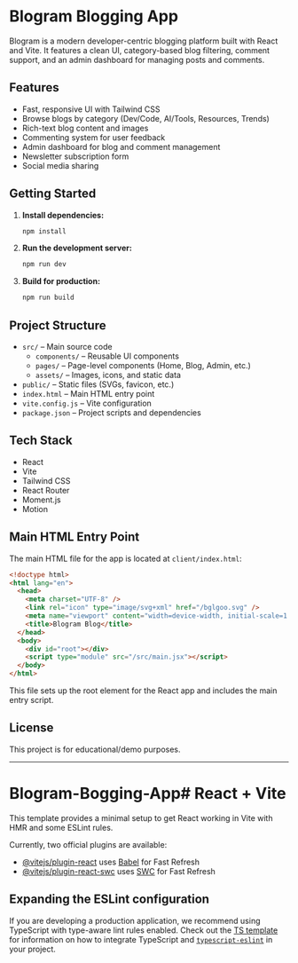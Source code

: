 # Blogram Blogging App

Blogram is a modern developer-centric blogging platform built with React and Vite. It features a clean UI, category-based blog filtering, comment support, and an admin dashboard for managing posts and comments.

## Features
- Fast, responsive UI with Tailwind CSS
- Browse blogs by category (Dev/Code, AI/Tools, Resources, Trends)
- Rich-text blog content and images
- Commenting system for user feedback
- Admin dashboard for blog and comment management
- Newsletter subscription form
- Social media sharing

## Getting Started
1. **Install dependencies:**
   ```sh
   npm install
   ```
2. **Run the development server:**
   ```sh
   npm run dev
   ```
3. **Build for production:**
   ```sh
   npm run build
   ```

## Project Structure
- `src/` – Main source code
  - `components/` – Reusable UI components
  - `pages/` – Page-level components (Home, Blog, Admin, etc.)
  - `assets/` – Images, icons, and static data
- `public/` – Static files (SVGs, favicon, etc.)
- `index.html` – Main HTML entry point
- `vite.config.js` – Vite configuration
- `package.json` – Project scripts and dependencies

## Tech Stack
- React
- Vite
- Tailwind CSS
- React Router
- Moment.js
- Motion

## Main HTML Entry Point
The main HTML file for the app is located at `client/index.html`:
```html
<!doctype html>
<html lang="en">
  <head>
    <meta charset="UTF-8" />
    <link rel="icon" type="image/svg+xml" href="/bglgoo.svg" />
    <meta name="viewport" content="width=device-width, initial-scale=1.0" />
    <title>Blogram Blog</title>
  </head>
  <body>
    <div id="root"></div>
    <script type="module" src="/src/main.jsx"></script>
  </body>
</html>
```
This file sets up the root element for the React app and includes the main entry script.

## License
This project is for educational/demo purposes.

---

# Blogram-Bogging-App# React + Vite

This template provides a minimal setup to get React working in Vite with HMR and some ESLint rules.

Currently, two official plugins are available:

- [@vitejs/plugin-react](https://github.com/vitejs/vite-plugin-react/blob/main/packages/plugin-react) uses [Babel](https://babeljs.io/) for Fast Refresh
- [@vitejs/plugin-react-swc](https://github.com/vitejs/vite-plugin-react/blob/main/packages/plugin-react-swc) uses [SWC](https://swc.rs/) for Fast Refresh

## Expanding the ESLint configuration

If you are developing a production application, we recommend using TypeScript with type-aware lint rules enabled. Check out the [TS template](https://github.com/vitejs/vite/tree/main/packages/create-vite/template-react-ts) for information on how to integrate TypeScript and [`typescript-eslint`](https://typescript-eslint.io) in your project.

